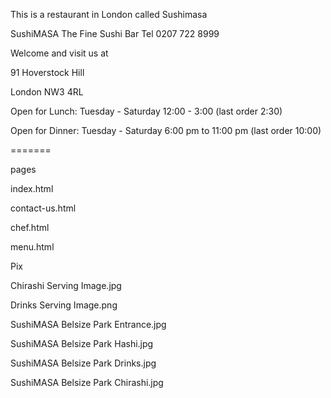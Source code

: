 This is a restaurant in London called Sushimasa

SushiMASA
The Fine Sushi Bar
Tel 0207 722 8999

Welcome and visit us at

91 Hoverstock Hill

London NW3 4RL

Open for Lunch: Tuesday - Saturday 12:00 - 3:00 (last order 2:30)

Open for Dinner: Tuesday - Saturday 6:00 pm to 11:00 pm (last order 10:00)

=======

pages

index.html

contact-us.html

chef.html

menu.html


Pix

Chirashi Serving Image.jpg

Drinks Serving Image.png

SushiMASA Belsize Park Entrance.jpg

SushiMASA Belsize Park Hashi.jpg

SushiMASA Belsize Park Drinks.jpg

SushiMASA Belsize Park Chirashi.jpg





